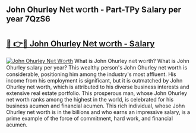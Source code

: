## John Ohurley N𝚎t w𝚘rth - Part-TPy S𝚊lary per year 7QzS6

# <h2><a href="http://gc468b.nevu.top/?p=John+Ohurley">🔗 👉🔴 John Ohurley N𝚎t w𝚘rth - S𝚊lary</a></h2>

[![John Ohurley N𝚎t W𝚘rth](https://i.imgur.com/Oavwk0R.jpeg)](http://gc468b.nevu.top/?p=John+Ohurley)
What is John Ohurley n𝚎t w𝚘rth? What is John Ohurley s𝚊lary per year?
This wealthy person's John Ohurley net worth is considerable, positioning him among the industry's most affluent. His income from his employment is significant, but it is outmatched by John Ohurley net worth, which is attributed to his diverse business interests and extensive real estate portfolio. This prosperous man, whose John Ohurley net worth ranks among the highest in the world, is celebrated for his business acumen and financial acumen. This rich individual, whose John Ohurley net worth is in the billions and who earns an impressive salary, is a prime example of the force of commitment, hard work, and financial acumen.
